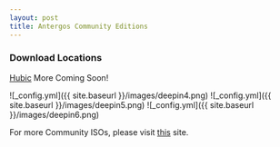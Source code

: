 ```yaml
---
layout: post
title: Antergos Community Editions
---
```


### Download Locations ###
[Hubic](https://hubic.com/home/pub/?ruid=aHR0cHM6Ly9sYjk5MTEuaHViaWMub3ZoLm5ldC92MS9BVVRIXzExYTY3YTdhZjY0MmQ2ZGFhOTFlMGIwZWY3Mjg2OWRlL2RlZmF1bHQvLm92aFB1Yi8xNTAyMDE0ODc1XzE1MDQ2MDY4NzU/dGVtcF91cmxfc2lnPTU3M2U5YmE4MmQ5NTVkYzZmYmY5MTA4MzYwNDllY2YyNzk2YmJlMGYmdGVtcF91cmxfZXhwaXJlcz0xNTA0NjA2ODc1)
More Coming Soon!

![_config.yml]({{ site.baseurl }}/images/deepin4.png) ![_config.yml]({{ site.baseurl }}/images/deepin5.png) ![_config.yml]({{ site.baseurl }}/images/deepin6.png)

For more Community ISOs, please visit [this](https://github.com/karasu/antergos-community-editions) site.
